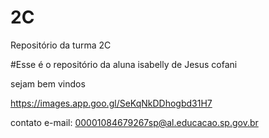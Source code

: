 # 2C
Repositório da turma 2C

#Esse é o repositório da aluna isabelly de Jesus cofani 

sejam bem vindos 

https://images.app.goo.gl/SeKqNkDDhogbd31H7

contato e-mail: 00001084679267sp@al.educacao.sp.gov.br 
